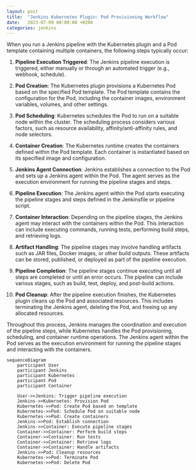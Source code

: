 ```yaml
---
layout: post
title:  "Jenkins Kubernetes Plugin: Pod Provisioning Workflow"
date:   2023-07-09 00:00:00 +0200
categories: jenkins
---
```


When you run a Jenkins pipeline with the Kubernetes plugin and a Pod template containing multiple containers, the following steps typically occur:

1. **Pipeline Execution Triggered**: The Jenkins pipeline execution is triggered, either manually or through an automated trigger (e.g., webhook, schedule).

2. **Pod Creation**: The Kubernetes plugin provisions a Kubernetes Pod based on the specified Pod template. The Pod template contains the configuration for the Pod, including the container images, environment variables, volumes, and other settings.

3. **Pod Scheduling**: Kubernetes schedules the Pod to run on a suitable node within the cluster. The scheduling process considers various factors, such as resource availability, affinity/anti-affinity rules, and node selectors.

4. **Container Creation**: The Kubernetes runtime creates the containers defined within the Pod template. Each container is instantiated based on its specified image and configuration.

5. **Jenkins Agent Connection**: Jenkins establishes a connection to the Pod and sets up a Jenkins agent within the Pod. The agent serves as the execution environment for running the pipeline stages and steps.

6. **Pipeline Execution**: The Jenkins agent within the Pod starts executing the pipeline stages and steps defined in the Jenkinsfile or pipeline script.

7. **Container Interaction**: Depending on the pipeline stages, the Jenkins agent may interact with the containers within the Pod. This interaction can include executing commands, running tests, performing build steps, and retrieving logs.

8. **Artifact Handling**: The pipeline stages may involve handling artifacts such as JAR files, Docker images, or other build outputs. These artifacts can be stored, published, or deployed as part of the pipeline execution.

9. **Pipeline Completion**: The pipeline stages continue executing until all steps are completed or until an error occurs. The pipeline can include various stages, such as build, test, deploy, and post-build actions.

10. **Pod Cleanup**: After the pipeline execution finishes, the Kubernetes plugin cleans up the Pod and associated resources. This includes terminating the Jenkins agent, deleting the Pod, and freeing up any allocated resources.

Throughout this process, Jenkins manages the coordination and execution of the pipeline steps, while Kubernetes handles the Pod provisioning, scheduling, and container runtime operations. The Jenkins agent within the Pod serves as the execution environment for running the pipeline stages and interacting with the containers.

```mermaid
sequenceDiagram
    participant User
    participant Jenkins
    participant Kubernetes
    participant Pod
    participant Container

    User->>Jenkins: Trigger pipeline execution
    Jenkins->>Kubernetes: Provision Pod
    Kubernetes->>Pod: Create Pod based on template
    Kubernetes->>Pod: Schedule Pod on suitable node
    Kubernetes->>Pod: Create containers
    Jenkins->>Pod: Establish connection
    Jenkins->>Container: Execute pipeline stages
    Container->>Container: Perform build steps
    Container->>Container: Run tests
    Container->>Container: Retrieve logs
    Container->>Container: Handle artifacts
    Jenkins->>Pod: Cleanup resources
    Kubernetes->>Pod: Terminate Pod
    Kubernetes->>Pod: Delete Pod


```
